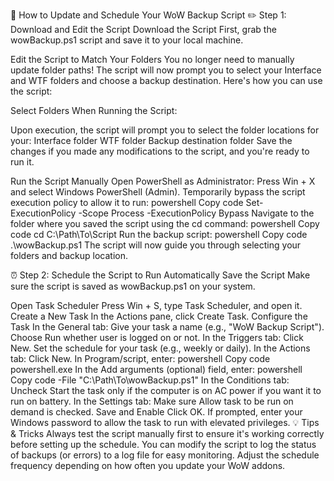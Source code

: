 💾 How to Update and Schedule Your WoW Backup Script
✏️ Step 1: Download and Edit the Script
Download the Script
First, grab the wowBackup.ps1 script and save it to your local machine.

Edit the Script to Match Your Folders
You no longer need to manually update folder paths! The script will now prompt you to select your Interface and WTF folders and choose a backup destination. Here's how you can use the script:

Select Folders When Running the Script:

Upon execution, the script will prompt you to select the folder locations for your:
Interface folder
WTF folder
Backup destination folder
Save the changes if you made any modifications to the script, and you're ready to run it.

Run the Script Manually
Open PowerShell as Administrator:
Press Win + X and select Windows PowerShell (Admin).
Temporarily bypass the script execution policy to allow it to run:
powershell
Copy code
Set-ExecutionPolicy -Scope Process -ExecutionPolicy Bypass
Navigate to the folder where you saved the script using the cd command:
powershell
Copy code
cd C:\Path\To\Script
Run the backup script:
powershell
Copy code
.\wowBackup.ps1
The script will now guide you through selecting your folders and backup location.

⏰ Step 2: Schedule the Script to Run Automatically
Save the Script
Make sure the script is saved as wowBackup.ps1 on your system.

Open Task Scheduler
Press Win + S, type Task Scheduler, and open it.
Create a New Task
In the Actions pane, click Create Task.
Configure the Task
In the General tab:
Give your task a name (e.g., "WoW Backup Script").
Choose Run whether user is logged on or not.
In the Triggers tab:
Click New.
Set the schedule for your task (e.g., weekly or daily).
In the Actions tab:
Click New.
In Program/script, enter:
powershell
Copy code
powershell.exe
In the Add arguments (optional) field, enter:
powershell
Copy code
-File "C:\Path\To\wowBackup.ps1"
In the Conditions tab:
Uncheck Start the task only if the computer is on AC power if you want it to run on battery.
In the Settings tab:
Make sure Allow task to be run on demand is checked.
Save and Enable
Click OK.
If prompted, enter your Windows password to allow the task to run with elevated privileges.
💡 Tips & Tricks
Always test the script manually first to ensure it's working correctly before setting up the schedule.
You can modify the script to log the status of backups (or errors) to a log file for easy monitoring.
Adjust the schedule frequency depending on how often you update your WoW addons.
